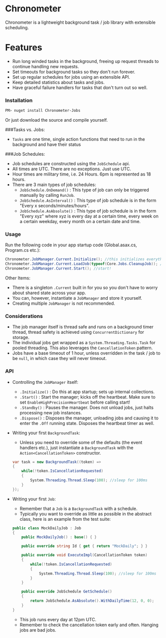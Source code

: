 # Chronometer

Chronometer is a lightweight background task / job library with extensible scheduling. 

# Features
+ Run long winded tasks in the background, freeing up request threads to continue handling new requests.
+ Set timeouts for background tasks so they don't run forever.
+ Set up regular schedules for jobs using an extensible API.
+ Keep detailed statistics about tasks and jobs. 
+ Have graceful failure handlers for tasks that don't turn out so well.

### Installation

```bash
PM> nuget install Chronometer-Jobs
```

Or just download the source and compile yourself.

###Tasks vs. Jobs:
- `Tasks` are one time, single action functions that need to run in the background and have their status 

###Job Schedules:
- Job schedules are constructed using the `JobSchedule` api. 
- All times are UTC. There are no exceptions. Just use UTC.
- Hour times are military time, i.e. 24 Hours. 6pm is represented as 18 hours.
- There are 3 main types of job schedules:
	+ `JobSchedule.OnDemand()` : This type of job can only be triggered manually by calling `RunJob`.
	+ `JobSchedule.AsInterval()` : This type of job schedule is in the form "Every x seconds/minutes/hours".
	+ `JobSchedule.AsAbsolute()` : This type of job schedule is in the form "Every xyz" where xyz is every day at a certain time, every week on a certain weekday, every month on a certain date and time.

### Usage

Run the following code in your app startup code (Global.asax.cs, Program.cs etc.):

```C#
Chronometer.JobManager.Current.Initialize(); //this initializes everything from scratch.
Chronometer.JobManager.Current.LoadJob(typeof(Core.Jobs.CleanupJob)); //load jobs.
Chronometer.JobManager.Current.Start(); //start!
```

Other Items:
- There is a singleton `.Current` built in for you so you don't have to worry about shared state across your app.
- You can, however, instantiate a `JobManager` and store it yourself.
- Creating multiple `JobManager` is not recommended. 

### Considerations

- The job manager itself is thread safe and runs on a background timer thread, thread safety is achieved using `ConcurrentDictionary` for storage.
- The individual jobs get wrapped as a `System.Threading.Tasks.Task` for pooled threading. This also leverages the `CancellationToken` pattern.
- Jobs have a base timeout of 1 hour, unless overridden in the task / job to be `null`, in which case they will never timeout.

### API

- Controlling the `JobManager` itself:
	- `.Initialize()` : Do this at app startup; sets up internal collections.
	- `.Start()` : Start the manager; kicks off the heartbeat. Make sure to set `EnableHighPrecisionHeartbeat` before calling start!
	- `.Standby()` : Pauses the manager. Does not unload jobs, just halts processing new job instances.
	- `.Dispose()` : Disposes the manager, unloading jobs and causing it to enter the `.Off` running state. Disposes the heartbeat timer as well.

- Writing your first `BackgroundTask`:
	- Unless you need to override some of the defaults (the event handlers etc.), just instantiate a `BackgroundTask` with the `Action<CancellationToken>` constructor.

	```c#
	var task = new BackgroundTask((token) =>
	{
		while(!token.IsCancellationRequested)
		{
			System.Threading.Thread.Sleep(100); //sleep for 100ms
		}
	});
	```

- Writing your first `Job`:
	- Remember that a `Job` is a `BackgroundTask` with a schedule.
	- Typically you want to override as little as possible in the abstract class, here is an example from the test suite:

	```c#
	public class MockDailyJob : Job
	{
		public MockDailyJob() : base() { }

		public override string Id { get { return "MockDaily"; } }

		public override void ExecuteImpl(CancellationToken token)
		{
			while(!token.IsCancellationRequested)
			{
				System.Threading.Thread.Sleep(100); //sleep for 100ms
			}
		}

		public override JobSchedule GetSchedule()
		{
			return JobSchedule.AsAbsolute().WithDailyTime(12, 0, 0);
		}
	}
	```
	- This job runs every day at 12pm UTC. 
	- Remember to check the cancellation token early and often. Hanging jobs are bad jobs.

